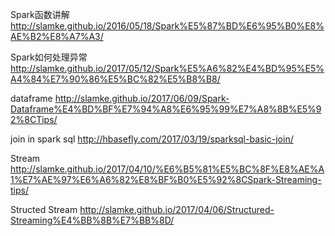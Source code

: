 Spark函数讲解
http://slamke.github.io/2016/05/18/Spark%E5%87%BD%E6%95%B0%E8%AE%B2%E8%A7%A3/

Spark如何处理异常
http://slamke.github.io/2017/05/12/Spark%E5%A6%82%E4%BD%95%E5%A4%84%E7%90%86%E5%BC%82%E5%B8%B8/

dataframe
http://slamke.github.io/2017/06/09/Spark-Dataframe%E4%BD%BF%E7%94%A8%E6%95%99%E7%A8%8B%E5%92%8CTips/

join in spark sql
http://hbasefly.com/2017/03/19/sparksql-basic-join/

Stream 
http://slamke.github.io/2017/04/10/%E6%B5%81%E5%BC%8F%E8%AE%A1%E7%AE%97%E6%A6%82%E8%BF%B0%E5%92%8CSpark-Streaming-tips/

Structed Stream
http://slamke.github.io/2017/04/06/Structured-Streaming%E4%BB%8B%E7%BB%8D/
